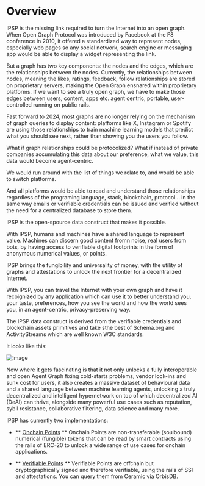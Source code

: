 # Overview

IPSP is the missing link required to turn the Internet into an open graph. When Open Graph Protocol was introduced by Facebook at the F8 conference in 2010, it offered a standardized way to represent nodes, especially web pages so any social network, search engine or messaging app would be able to display a widget representing the link.

But a graph has two key components: the nodes and the edges, which are the relationships between the nodes. Currently, the relationships between nodes, meaning the likes, ratings, feedback, follow relationships are stored on proprietary servers, making the Open Graph ensnared within proprietary platforms. If we want to see a truly open graph, we have to make those edges between users, content, apps etc. agent centric, portable, user-controlled running on public rails.

Fast forward to 2024, most graphs are no longer relying on the mechanism of graph queries to display content: plafforms like X, Instagram or Spotify are using those relationships to train machine learning models that predict what you should see next, rather than showing you the users you follow.

What if graph relationships could be protocolized? What if instead of private companies accumulating this data about our preference, what we value, this data would become agent-centric.

We would run around with the list of things we relate to, and would be able to switch platforms.

And all platforms would be able to read and understand those relationships regardless of the programing language, stack, blockchain, protocol... in the same way emails or verifiable credentials can be issued and verified without the need for a centralized database to store them.

IPSP is the open-spource data construct that makes it possible.

With IPSP, humans and machines have a shared language to represent value. Machines can discern good content fromn noise, real users from bots, by having access to verifiable digital footprints in the form of anonymous numerical values, or points.

IPSP brings the fungibility and universality of money, with the utility of graphs and attestations to unlock the next frontier for a decentralized Internet.

With IPSP, you can travel the Internet with your own graph and have it recoignized by any application which can use it to better understand you, your taste, preferences, how you see the world and how the world sees you, in an agent-centric, privacy-preserving way.

The IPSP data construct is derived from the verifiable credentials and blockchain assets primitives and take sthe best of Schema.org and ActivityStreams which are well known W3C standards. 

It looks like this:

![image](https://github.com/newfound8ion/developer/assets/112469623/2c68aa64-5258-48db-9355-2d9b9b4ba086)

Now where it gets fascinating is that it not only unlocks a fully interoperable and open Agent Graph fixing cold-starts problems, vendor lock-ins and sunk cost for users, it also creates a massive dataset of behavioural data and a shared language between machine learning agents, unlocking a truly decentralized and intelligent hypernetwork on top of which decentralized AI (DeAI) can thrive, alongside many powerful use cases such as reputation, sybil resistance, collaborative filtering, data science and many more.

IPSP has currently two implementations:

- ** [Onchain Points](/docs/ipsp/onchain-points/) **
Onchain Points are non-transferable (soulbound) numerical (fungible) tokens that can be read by smart contracts using the rails of ERC-20 to unlock a wide range of use cases for onchain applications.

- ** [Verifiable Points](/docs/ipsp/verifiable-points/) **
Verifiable Points are offchain but cryptographically signed and therefore verifiable, using the rails of SSI and attestations. You can query them from Ceramic via OrbisDB.
